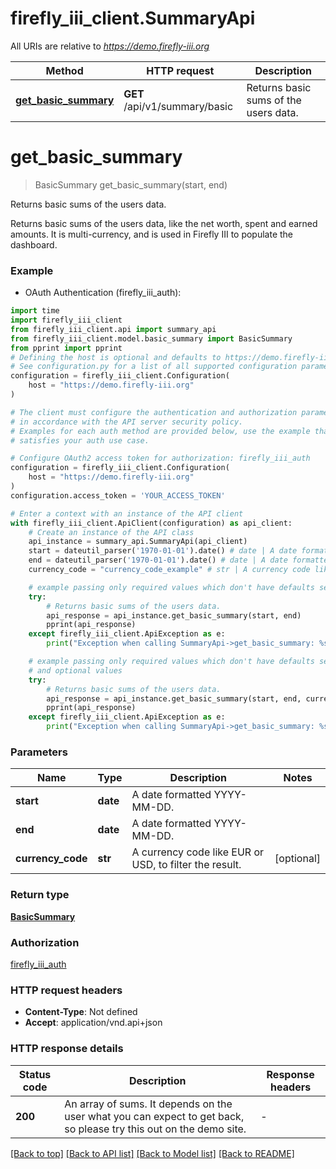 # firefly_iii_client.SummaryApi

All URIs are relative to *https://demo.firefly-iii.org*

Method | HTTP request | Description
------------- | ------------- | -------------
[**get_basic_summary**](SummaryApi.md#get_basic_summary) | **GET** /api/v1/summary/basic | Returns basic sums of the users data.


# **get_basic_summary**
> BasicSummary get_basic_summary(start, end)

Returns basic sums of the users data.

Returns basic sums of the users data, like the net worth, spent and earned amounts. It is multi-currency, and is used in Firefly III to populate the dashboard. 

### Example

* OAuth Authentication (firefly_iii_auth):
```python
import time
import firefly_iii_client
from firefly_iii_client.api import summary_api
from firefly_iii_client.model.basic_summary import BasicSummary
from pprint import pprint
# Defining the host is optional and defaults to https://demo.firefly-iii.org
# See configuration.py for a list of all supported configuration parameters.
configuration = firefly_iii_client.Configuration(
    host = "https://demo.firefly-iii.org"
)

# The client must configure the authentication and authorization parameters
# in accordance with the API server security policy.
# Examples for each auth method are provided below, use the example that
# satisfies your auth use case.

# Configure OAuth2 access token for authorization: firefly_iii_auth
configuration = firefly_iii_client.Configuration(
    host = "https://demo.firefly-iii.org"
)
configuration.access_token = 'YOUR_ACCESS_TOKEN'

# Enter a context with an instance of the API client
with firefly_iii_client.ApiClient(configuration) as api_client:
    # Create an instance of the API class
    api_instance = summary_api.SummaryApi(api_client)
    start = dateutil_parser('1970-01-01').date() # date | A date formatted YYYY-MM-DD. 
    end = dateutil_parser('1970-01-01').date() # date | A date formatted YYYY-MM-DD. 
    currency_code = "currency_code_example" # str | A currency code like EUR or USD, to filter the result.  (optional)

    # example passing only required values which don't have defaults set
    try:
        # Returns basic sums of the users data.
        api_response = api_instance.get_basic_summary(start, end)
        pprint(api_response)
    except firefly_iii_client.ApiException as e:
        print("Exception when calling SummaryApi->get_basic_summary: %s\n" % e)

    # example passing only required values which don't have defaults set
    # and optional values
    try:
        # Returns basic sums of the users data.
        api_response = api_instance.get_basic_summary(start, end, currency_code=currency_code)
        pprint(api_response)
    except firefly_iii_client.ApiException as e:
        print("Exception when calling SummaryApi->get_basic_summary: %s\n" % e)
```


### Parameters

Name | Type | Description  | Notes
------------- | ------------- | ------------- | -------------
 **start** | **date**| A date formatted YYYY-MM-DD.  |
 **end** | **date**| A date formatted YYYY-MM-DD.  |
 **currency_code** | **str**| A currency code like EUR or USD, to filter the result.  | [optional]

### Return type

[**BasicSummary**](BasicSummary.md)

### Authorization

[firefly_iii_auth](../README.md#firefly_iii_auth)

### HTTP request headers

 - **Content-Type**: Not defined
 - **Accept**: application/vnd.api+json


### HTTP response details
| Status code | Description | Response headers |
|-------------|-------------|------------------|
**200** | An array of sums. It depends on the user what you can expect to get back, so please try this out on the demo site. |  -  |

[[Back to top]](#) [[Back to API list]](../README.md#documentation-for-api-endpoints) [[Back to Model list]](../README.md#documentation-for-models) [[Back to README]](../README.md)

